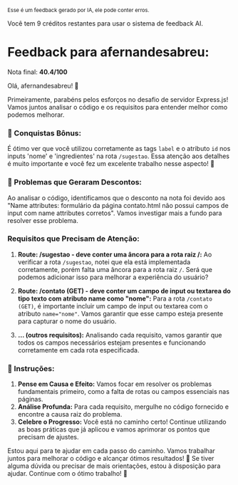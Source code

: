 <sup>Esse é um feedback gerado por IA, ele pode conter erros.</sup>

Você tem 9 créditos restantes para usar o sistema de feedback AI.

# Feedback para afernandesabreu:

Nota final: **40.4/100**

Olá, afernandesabreu! 🚀

Primeiramente, parabéns pelos esforços no desafio de servidor Express.js! Vamos juntos analisar o código e os requisitos para entender melhor como podemos melhorar.

### 🎉 Conquistas Bônus:
É ótimo ver que você utilizou corretamente as tags `label` e o atributo `id` nos inputs 'nome' e 'ingredientes' na rota `/sugestao`. Essa atenção aos detalhes é muito importante e você fez um excelente trabalho nesse aspecto! 👏

### 🚨 Problemas que Geraram Descontos:
Ao analisar o código, identificamos que o desconto na nota foi devido aos "Name attributes: formulário da página contato.html não possui campos de input com name attributes corretos". Vamos investigar mais a fundo para resolver esse problema.

### Requisitos que Precisam de Atenção:
1. **Route: /sugestao - deve conter uma âncora para a rota raiz /:**
   Ao verificar a rota `/sugestao`, notei que ela está implementada corretamente, porém falta uma âncora para a rota raiz `/`. Será que podemos adicionar isso para melhorar a experiência do usuário?

2. **Route: /contato (GET) - deve conter um campo de input ou textarea do tipo texto com atributo name como "nome":**
   Para a rota `/contato (GET)`, é importante incluir um campo de input ou textarea com o atributo `name="nome"`. Vamos garantir que esse campo esteja presente para capturar o nome do usuário.

3. **... (outros requisitos):**
   Analisando cada requisito, vamos garantir que todos os campos necessários estejam presentes e funcionando corretamente em cada rota especificada.

### 📝 Instruções:
1. **Pense em Causa e Efeito:** Vamos focar em resolver os problemas fundamentais primeiro, como a falta de rotas ou campos essenciais nas páginas.
2. **Análise Profunda:** Para cada requisito, mergulhe no código fornecido e encontre a causa raiz do problema.
3. **Celebre o Progresso:** Você está no caminho certo! Continue utilizando as boas práticas que já aplicou e vamos aprimorar os pontos que precisam de ajustes.

Estou aqui para te ajudar em cada passo do caminho. Vamos trabalhar juntos para melhorar o código e alcançar ótimos resultados! 💪 Se tiver alguma dúvida ou precisar de mais orientações, estou à disposição para ajudar. Continue com o ótimo trabalho! 🌟